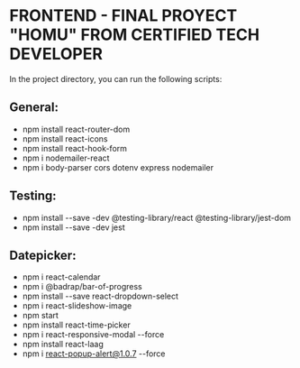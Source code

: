 # FRONTEND - FINAL PROYECT "HOMU" FROM CERTIFIED TECH DEVELOPER
In the project directory, you can run the following scripts:

## General:
- npm install react-router-dom
- npm install react-icons
- npm install react-hook-form
- npm i nodemailer-react
- npm i body-parser cors dotenv express nodemailer

## Testing:
- npm install --save -dev @testing-library/react @testing-library/jest-dom
- npm install --save -dev jest

## Datepicker:
- npm i react-calendar
- npm i @badrap/bar-of-progress
- npm install --save react-dropdown-select
- npm i react-slideshow-image
- npm start
- npm install react-time-picker
- npm i react-responsive-modal --force
- npm install react-laag
- npm i react-popup-alert@1.0.7 --force
